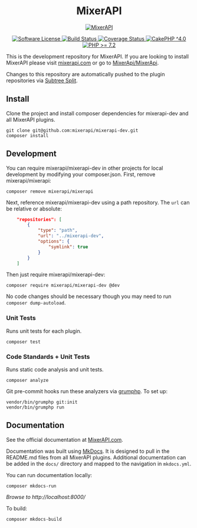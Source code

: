 <h1 align="center">
  MixerAPI
</h1>
<p align="center">
  <a href="http://mixerapi.com/">
    <img alt="MixerAPI" src="https://mixerapi.com/assets/logo.png" />
  </a>
</p>

<p align="center">
    <a href="LICENSE.txt" target="_blank">
        <img alt="Software License" src="https://img.shields.io/badge/license-MIT-brightgreen.svg?style=flat-square">
    </a>
    <a href="https://github.com/mixerapi/mixerapi-dev/actions?query=workflow%3ABuild" target="_blank">
        <img alt="Build Status" src="https://github.com/mixerapi/mixerapi-dev/workflows/Build/badge.svg?branch=master">
    </a>
    <a href="https://coveralls.io/github/mixerapi/mixerapi-dev?branch=master" target="_blank">
        <img alt="Coverage Status" src="https://coveralls.io/repos/github/mixerapi/mixerapi-dev/badge.svg?branch=master">
    </a>
    <a href="https://book.cakephp.org/4/en/index.html">
        <img alt="CakePHP ^4.0" src="https://img.shields.io/badge/cakephp-^4.0-red?logo=cakephp">
    </a>
    <a href="https://php.net/" target="_blank">
        <img alt="PHP >= 7.2" src="https://img.shields.io/badge/php-%3E%3D%207.2-8892BF.svg?logo=php">
    </a>
</p>

This is the development repository for MixerAPI. If you are looking to install MixerAPI please visit
[mixerapi.com](https://mixerapi.com/) or go to [MixerApi/MixerApi](https://github.com/mixerapi/mixerapi).

Changes to this repository are automatically pushed to the plugin repositories via
[Subtree Split](https://www.subtreesplit.com/).

## Install

Clone the project and install composer dependencies for mixerapi-dev and all MixerAPI plugins.

```console
git clone git@github.com:mixerapi/mixerapi-dev.git
composer install
```

## Development

You can require mixerapi/mixerapi-dev in other projects for local development by modifying your composer.json. First,
remove mixerapi/mixerapi:

```console
composer remove mixerapi/mixerapi
```

Next, reference mixerapi/mixerapi-dev using a path repository. The `url` can be relative or absolute:

```json
    "repositories": [
        {
            "type": "path",
            "url": "../mixerapi-dev",
            "options": {
                "symlink": true
            }
        }
    ]
```

Then just require mixerapi/mixerapi-dev:

```console
composer require mixerapi/mixerapi-dev @dev
```

No code changes should be necessary though you may need to run `composer dump-autoload`.

### Unit Tests

Runs unit tests for each plugin.

```console
composer test
```

### Code Standards + Unit Tests

Runs static code analysis and unit tests.

```console
composer analyze
```

Git pre-commit hooks run these analyzers via [grumphp](https://github.com/phpro/grumphp). To set up:

```console
vendor/bin/grumphp git:init
vendor/bin/grumphp run
```

## Documentation

See the official documentation at [MixerAPI.com](https://mixerapi.com).

Documentation was built using [MkDocs](https://squidfunk.github.io/mkdocs-material/). It is designed to pull in the
README.md files from all MixerAPI plugins. Additional documentation can be added in the `docs/` directory and mapped
to the navigation in `mkdocs.yml`.

You can run documentation locally:

```console
composer mkdocs-run
```

_Browse to http://localhost:8000/_

To build:

```console
composer mkdocs-build
```
 
